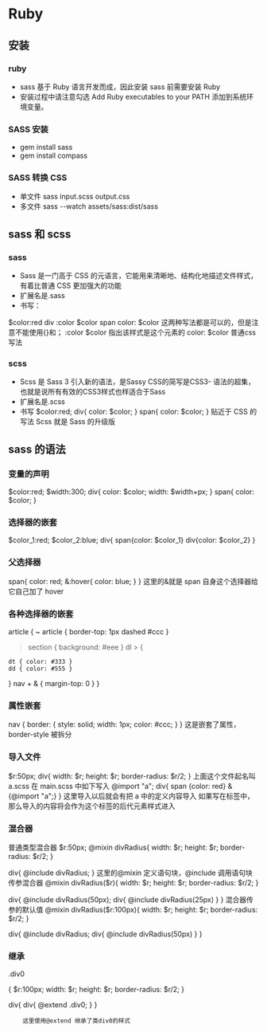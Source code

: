 # Ruby

## 安装

### ruby

- sass 基于 Ruby 语言开发而成，因此安装 sass 前需要安装 Ruby
- 安装过程中请注意勾选 Add Ruby executables to your PATH 添加到系统环境变量。

### SASS 安装

- gem install sass
- gem install compass

### SASS 转换 CSS

- 单文件 sass input.scss output.css
- 多文件 sass --watch assets/sass:dist/sass

## sass 和 scss

### sass

- Sass 是一门高于 CSS 的元语言，它能用来清晰地、结构化地描述文件样式，有着比普通 CSS 更加强大的功能
- 扩展名是.sass
- 书写：

$color:red
div
:color $color
span
color: $color
这两种写法都是可以的，但是注意不能使用{}和；
:color $color 指出该样式是这个元素的
color: $color 普通css写法

### scss

- Scss 是 Sass 3 引入新的语法，是Sassy CSS的简写是CSS3- 语法的超集，也就是说所有有效的CSS3样式也样适合于Sass
- 扩展名是.scss
- 书写
$color:red;
  div{
  color: $color;
}
span{
  color: $color;
  }
  贴近于 CSS 的写法
  Scss 就是 Sass 的升级版

## sass 的语法

### 变量的声明
  $color:red;
$width:300;
  div{
  color: $color;
   width: $width+px;
  }
  span{
  color: $color;
}

### 选择器的嵌套

$color_1:red;
  $color_2:blue;
div{
  span{color: $color_1}
  div{color: \$color_2}
  }

### 父选择器

  span{
  color: red;
  &:hover{
  color: blue;
  }
  }
  这里的&就是 span 自身这个选择器给它自己加了 hover

### 各种选择器的嵌套

  article {
  ~ article { border-top: 1px dashed #ccc }

> section { background: #eee }
> dl > {

    dt { color: #333 }
    dd { color: #555 }

}
nav + & { margin-top: 0 }
}

### 属性嵌套

nav {
border: {
style: solid;
width: 1px;
color: #ccc;
}
}
这是嵌套了属性，border-style 被拆分

### 导入文件

$r:50px;
div{
  width: $r;
height: $r;
  border-radius: $r/2;
}
上面这个文件起名叫 a.scss
在 main.scss 中如下写入
@import "a";
div{
span {color: red}
& {@import "a";}
}
这里导入以后就会有把 a 中的定义内容导入
如果写在标签中，那么导入的内容将会作为这个标签的后代元素样式进入

### 混合器

普通类型混合器
$r:50px;
@mixin divRadius{
  width: $r;
height: $r;
  border-radius: $r/2;
}

div{
@include divRadius;
}
这里的@mixin 定义语句块，@include 调用语句块
传参混合器
@mixin divRadius($r){
  width: $r;
height: $r;
  border-radius: $r/2;
}

div{
@include divRadius(50px);
div{
@include divRadius(25px)
}
}
混合器传参的默认值
@mixin divRadius($r:100px){
  width: $r;
height: $r;
  border-radius: $r/2;
}

div{
@include divRadius;
div{
@include divRadius(50px)
}
}

### 继承

.div0

{
$r:100px;
  width: $r;
height: $r;
  border-radius: $r/2;
}

div{
div{
@extend .div0;
}
}

    	这里使用@extend 继承了类div0的样式
